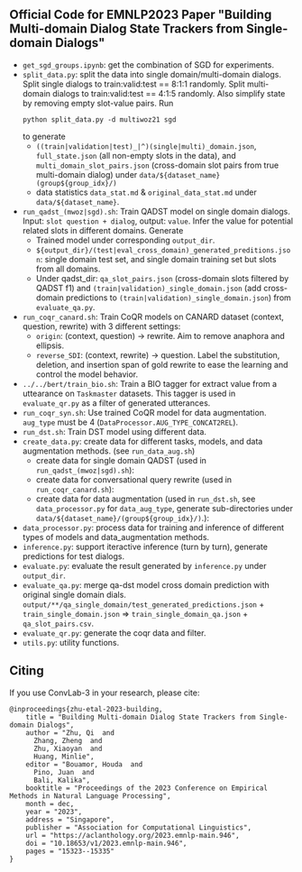 ## Official Code for EMNLP2023 Paper "Building Multi-domain Dialog State Trackers from Single-domain Dialogs"

- `get_sgd_groups.ipynb`: get the combination of SGD for experiments.
- `split_data.py`: split the data into single domain/multi-domain dialogs. Split single dialogs to train:valid:test == 8:1:1 randomly. Split multi-domain dialogs to train:valid:test == 4:1:5 randomly. Also simplify state by removing empty slot-value pairs. Run 
    ```
    python split_data.py -d multiwoz21 sgd
    ```
    to generate 
    - `((train|validation|test)_|^)(single|multi)_domain.json`, `full_state.json` (all non-empty slots in the data), and `multi_domain_slot_pairs.json` (cross-domain slot pairs from true multi-domain dialog) under `data/${dataset_name}(group${group_idx}/)`
    - data statistics `data_stat.md` & `original_data_stat.md` under `data/${dataset_name}`.
- `run_qadst_(mwoz|sgd).sh`: Train QADST model on single domain dialogs. Input: `slot question + dialog`, output: `value`. Infer the value for potential related slots in different domains. Generate 
    - Trained model under corresponding `output_dir`.
    - `${output_dir}/(test|eval_cross_domain)_generated_preditions.json`: single domain test set, and single domain training set but slots from all domains.
    - Under qadst_dir: `qa_slot_pairs.json` (cross-domain slots filtered by QADST f1) and `(train|validation)_single_domain.json` (add cross-domain predictions to `(train|validation)_single_domain.json`) from `evaluate_qa.py`.
- `run_coqr_canard.sh`: Train CoQR models on CANARD dataset (context, question, rewrite) with 3 different settings:
    - `origin`: (context, question) -> rewrite. Aim to remove anaphora and ellipsis.
    - `reverse_SDI`: (context, rewrite) -> question. Label the substitution, deletion, and insertion span of gold rewrite to ease the learning and control the model behavior.
- `../../bert/train_bio.sh`: Train a BIO tagger for extract value from a uttearance on `Taskmaster` datasets. This tagger is used in `evaluate_qr.py` as a filter of generated utterances.
- `run_coqr_syn.sh`: Use trained CoQR model for data augmentation. `aug_type` must be 4 (`DataProcessor.AUG_TYPE_CONCAT2REL`).
- `run_dst.sh`: Train DST model using different data.
- `create_data.py`: create data for different tasks, models, and data augmentation methods. (see `run_data_aug.sh`)
    - create data for single domain QADST (used in `run_qadst_(mwoz|sgd).sh`):
    - create data for conversational query rewrite (used in `run_coqr_canard.sh`):
    - create data for data augmentation (used in `run_dst.sh`, see `data_processor.py` for `data_aug_type`, generate sub-directories under `data/${dataset_name}/(group${group_idx}/)`.):
- `data_processor.py`: process data for training and inference of different types of models and data_augmentation methods.
- `inference.py`: support iteractive inference (turn by turn), generate predictions for test dialogs.
- `evaluate.py`: evaluate the result generated by `inference.py` under `output_dir`.
- `evaluate_qa.py`: merge qa-dst model cross domain prediction with original single domain dials. `output/**/qa_single_domain/test_generated_predictions.json` + `train_single_domain.json` => `train_single_domain_qa.json` + `qa_slot_pairs.csv`.
- `evaluate_qr.py`: generate the coqr data and filter.
- `utils.py`: utility functions.

## Citing

If you use ConvLab-3 in your research, please cite:

```
@inproceedings{zhu-etal-2023-building,
    title = "Building Multi-domain Dialog State Trackers from Single-domain Dialogs",
    author = "Zhu, Qi  and
      Zhang, Zheng  and
      Zhu, Xiaoyan  and
      Huang, Minlie",
    editor = "Bouamor, Houda  and
      Pino, Juan  and
      Bali, Kalika",
    booktitle = "Proceedings of the 2023 Conference on Empirical Methods in Natural Language Processing",
    month = dec,
    year = "2023",
    address = "Singapore",
    publisher = "Association for Computational Linguistics",
    url = "https://aclanthology.org/2023.emnlp-main.946",
    doi = "10.18653/v1/2023.emnlp-main.946",
    pages = "15323--15335"
}
```